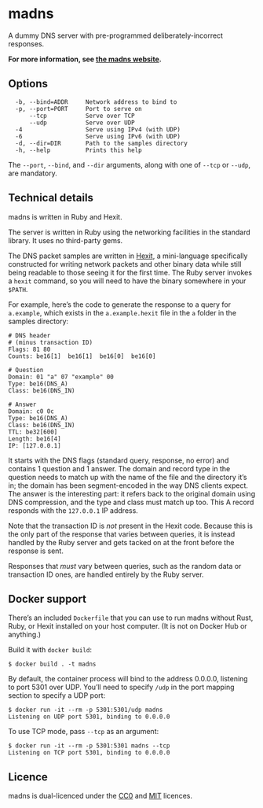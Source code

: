 madns
=====

A dummy DNS server with pre-programmed deliberately-incorrect responses.

**For more information, see [the madns website](https://madns.binarystar.systems/).**


Options
-------

```
  -b, --bind=ADDR     Network address to bind to
  -p, --port=PORT     Port to serve on
      --tcp           Serve over TCP
      --udp           Serve over UDP
  -4                  Serve using IPv4 (with UDP)
  -6                  Serve using IPv6 (with UDP)
  -d, --dir=DIR       Path to the samples directory
  -h, --help          Prints this help
```

The `--port`, `--bind`, and `--dir` arguments, along with one of `--tcp` or `--udp`, are mandatory.


Technical details
-----------------

madns is written in Ruby and Hexit.

The server is written in Ruby using the networking facilities in the standard library. It uses no third-party gems.

The DNS packet samples are written in [Hexit](https://github.com/ogham/hexit), a mini-language specifically constructed for writing network packets and other binary data while still being readable to those seeing it for the first time. The Ruby server invokes a `hexit` command, so you will need to have the binary somewhere in your `$PATH`.

For example, here’s the code to generate the response to a query for `a.example`, which exists in the `a.example.hexit` file in the `a` folder in the samples directory:

```hexit
# DNS header
# (minus transaction ID)
Flags: 81 80
Counts: be16[1]  be16[1]  be16[0]  be16[0]

# Question
Domain: 01 "a" 07 "example" 00
Type: be16(DNS_A)
Class: be16(DNS_IN)

# Answer
Domain: c0 0c
Type: be16(DNS_A)
Class: be16(DNS_IN)
TTL: be32[600]
Length: be16[4]
IP: [127.0.0.1]
```

It starts with the DNS flags (standard query, response, no error) and contains 1 question and 1 answer. The domain and record type in the question needs to match up with the name of the file and the directory it’s in; the domain has been segment-encoded in the way DNS clients expect. The answer is the interesting part: it refers back to the original domain using DNS compression, and the type and class must match up too. This A record responds with the `127.0.0.1` IP address.

Note that the transaction ID is _not_ present in the Hexit code. Because this is the only part of the response that varies between queries, it is instead handled by the Ruby server and gets tacked on at the front before the response is sent.

Responses that _must_ vary between queries, such as the random data or transaction ID ones, are handled entirely by the Ruby server.


Docker support
--------------

There’s an included `Dockerfile` that you can use to run madns without Rust, Ruby, or Hexit installed on your host computer. (It is not on Docker Hub or anything.)

Build it with `docker build`:

```
$ docker build . -t madns
```

By default, the container process will bind to the address 0.0.0.0, listening to port 5301 over UDP. You’ll need to specify `/udp` in the port mapping section to specify a UDP port:

```
$ docker run -it --rm -p 5301:5301/udp madns
Listening on UDP port 5301, binding to 0.0.0.0
```

To use TCP mode, pass `--tcp` as an argument:

```
$ docker run -it --rm -p 5301:5301 madns --tcp
Listening on TCP port 5301, binding to 0.0.0.0
```


Licence
-------

madns is dual-licenced under the [CC0](https://creativecommons.org/share-your-work/public-domain/cc0/) and [MIT](https://opensource.org/licenses/MIT) licences.

